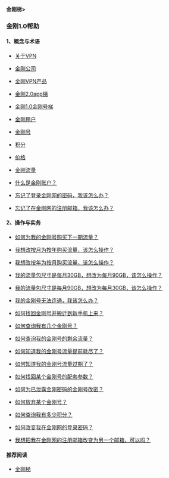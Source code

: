 #### 金刚梯>

### 金刚1.0帮助

#### 1、概念与术语
- [关于VPN](https://a2zitpro.github.io/web/列表-关于VPN及相关问题)
- [金刚公司](https://a2zitpro.github.io/web/列表-关于金刚公司及相关问题)
- [金刚VPN产品](https://a2zitpro.github.io/web/列表-关于金刚VPN产品等)
- [金刚2.0app梯](https://a2zitpro.github.io/web/列表-关于金刚2.0app型翻墙梯及相关问题)
- [金刚1.0金刚号梯](https://a2zitpro.github.io/web/列表-关于金刚1.0配置金刚号型翻墙梯及相关问题)
- [金刚用户](https://a2zitpro.github.io/web/list_kkuser)
- [金刚号](https://a2zitpro.github.io/web/list_kkid)
- [积分](https://a2zitpro.github.io/web/列表-积分及相关问题)
- [价格](https://a2zitpro.github.io/web/列表-金刚梯价格)
- [金刚流量](https://a2zitpro.github.io/web/列表-流量及相关问题)


- [什么是金刚账户？](https://a2zitpro.github.io/web/kkaccount)


- [忘记了登录金刚网的密码，我该怎么办？](https://a2zitpro.github.io/web/forgettenpasswdonkksite)
- [忘记了在金刚网的注册邮箱，我该怎么办？](https://a2zitpro.github.io/web/忘记注册邮箱)



#### 2、操作与实务
- [如何为我的金刚号购买下一期流量？]()
- [我想改按月为按年购买流量，该怎么操作？]()
- [我想改按年为按月购买流量，该怎么操作？]()
- [我的流量包尺寸是每月30GB，想改为每月90GB，该怎么操作？]()
- [我的流量包尺寸是每月90GB，想改为每月30GB，该怎么操作？]()
- [我的金刚号无法连通，我该怎么办？](https://a2zitpro.github.io/web/)
- [如何找回金刚号并搬迁到新手机上来？](https://a2zitpro.github.io/web/找回参数)
- [如何查询我有几个金刚号？](https://a2zitpro.github.io/web/查询名下金刚号)
- [如何查询我的金刚号的剩余流量？](https://a2zitpro.github.io/web/查询名下金刚号)
- [如何知道我的金刚号流量提前耗尽了？](https://a2zitpro.github.io/web/流量提前耗尽的识别)
- [如何知道我的金刚号流量过期了？](https://a2zitpro.github.io/web/流量过期的识别)
- [如何找回某个金刚号的配套参数？](https://a2zitpro.github.io/web/如何找回配套参数)
- [如何为已泄露金刚密码的金刚号改密？](https://a2zitpro.github.io/web/修改金刚密码)
- [如何放弃某个金刚号？](https://a2zitpro.github.io/web/金刚号注销)

- [如何查询我有多少积分？]()
- [如何改变我在金刚网的登录密码？]()
- [我想把我在金刚网的注册邮箱改变为另一个邮箱，可以吗？]()

#### 推荐阅读
- [金刚梯](https://a2zitpro.github.io/web/dlb)
